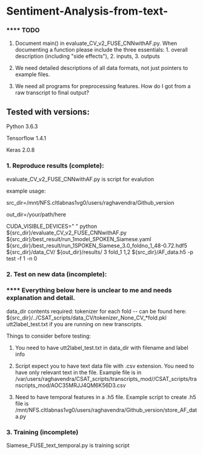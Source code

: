 # Sentiment-Analysis-from-text-

### **** TODO
1.  Document main() in evaluate_CV_v2_FUSE_CNNwithAF.py.  When
    documenting a function please include the three essentials: 1.
    overall description (including "side
    effects"), 2. inputs, 3. outputs

2.  We need detailed descriptions of all data formats, not just
pointers to example files.

3.  We need all programs for preprocessing features.  How do I got
    from a raw transcript to final output?


## Tested with versions:

Python 3.6.3

Tensorflow 1.4.1

Keras 2.0.8


### 1. Reproduce results (complete):

evaluate_CV_v2_FUSE_CNNwithAF.py is script for evalution

example usage:

src_dir=/mnt/NFS.cltlabnas1vg0/users/raghavendra/Github_version

out_dir=/your/path/here

CUDA_VISIBLE_DEVICES=" " python ${src_dir}/evaluate_CV_v2_FUSE_CNNwithAF.py ${src_dir}/best_result/run_1model_SPOKEN_Siamese.yaml ${src_dir}/best_result/run_1SPOKEN_Siamese_3.0_foldno_1_48-0.72.hdf5 ${src_dir}/data_CV/ ${out_dir}/results/ 3 fold_1 1,2 ${src_dir}/AF_data.h5 -p test -f 1 -n 0

### 2. Test on new data (incomplete):

### **** Everything below here is unclear to me and needs explanation and detail.

data_dir contents required:
tokenizer for each fold -- can be found here: ${src_dir}/../CSAT_scripts/data_CV/tokenizer_None_CV_*fold.pkl 
utt2label_test.txt if you are running on new transcripts.


Things to consider before testing:

1. You need to have utt2label_test.txt in data_dir with filename and
label info

2. Script expect you to have text data file with .csv extension. You need to have only relevant text in the file. Example file is in 
/var/users/raghavendra/CSAT_scripts/transcripts_mod//CSAT_scripts/transcripts_mod/AOC35MRJJ4QM6K56D3.csv

3. Need to have temporal features in a .h5 file. Example script to create .h5 file is /mnt/NFS.cltlabnas1vg0/users/raghavendra/Github_version/store_AF_data.py


### 3.  Training (incomplete)

Siamese_FUSE_text_temporal.py  is training script



